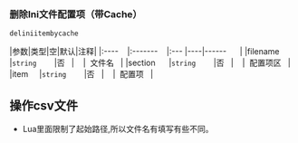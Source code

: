 ### 删除Ini文件配置项（带Cache）
`deliniitembycache`

|参数|类型|空|默认|注释|
|:----    |:-------    |:--- |----|------      |
|filename     |`string`        |否   |    |  文件名   |
|section      |`string`        |否   |    |  配置项区   |
|item     |`string`        |否   |    |  配置项   |

## 操作csv文件

- Lua里面限制了起始路径,所以文件名有填写有些不同。

